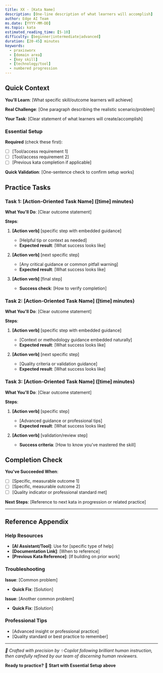 ```yaml
---
title: XX - [Kata Name]
description: [One-line description of what learners will accomplish]
author: Edge AI Team
ms.date: [YYYY-MM-DD]
ms.topic: kata
estimated_reading_time: [5-10]
difficulty: [beginner|intermediate|advanced]
duration: [20-45] minutes
keywords:
  - praxisworx
  - [domain area]
  - [key skill]
  - [technology/tool]
  - numbered progression
---
```


## Quick Context

**You'll Learn**: [What specific skill/outcome learners will achieve]

**Real Challenge**: [One paragraph describing the realistic scenario/problem]

**Your Task**: [Clear statement of what learners will create/accomplish]

### Essential Setup

**Required** (check these first):

- [ ] [Tool/access requirement 1]
- [ ] [Tool/access requirement 2]
- [ ] [Previous kata completion if applicable]

**Quick Validation**: [One-sentence check to confirm setup works]

## Practice Tasks

### Task 1: [Action-Oriented Task Name] ([time] minutes)

**What You'll Do**: [Clear outcome statement]

**Steps**:

1. **[Action verb]** [specific step with embedded guidance]
   - [Helpful tip or context as needed]
   - **Expected result**: [What success looks like]

2. **[Action verb]** [next specific step]
   - [Any critical guidance or common pitfall warning]
   - **Expected result**: [What success looks like]

3. **[Action verb]** [final step]
   - **Success check**: [How to verify completion]

### Task 2: [Action-Oriented Task Name] ([time] minutes)

**What You'll Do**: [Clear outcome statement]

**Steps**:

1. **[Action verb]** [specific step with embedded guidance]
   - [Context or methodology guidance embedded naturally]
   - **Expected result**: [What success looks like]

2. **[Action verb]** [next specific step]
   - [Quality criteria or validation guidance]
   - **Expected result**: [What success looks like]

### Task 3: [Action-Oriented Task Name] ([time] minutes)

**What You'll Do**: [Clear outcome statement]

**Steps**:

1. **[Action verb]** [specific step]
   - [Advanced guidance or professional tips]
   - **Expected result**: [What success looks like]

2. **[Action verb]** [validation/review step]
   - **Success criteria**: [How to know you've mastered the skill]

## Completion Check

**You've Succeeded When**:

- [ ] [Specific, measurable outcome 1]
- [ ] [Specific, measurable outcome 2]
- [ ] [Quality indicator or professional standard met]

**Next Steps**: [Reference to next kata in progression or related practice]

---

## Reference Appendix

### Help Resources

- **[AI Assistant/Tool]**: Use for [specific type of help]
- **[Documentation Link]**: [When to reference]
- **[Previous Kata Reference]**: [If building on prior work]

### Troubleshooting

**Issue**: [Common problem]

- **Quick Fix**: [Solution]

**Issue**: [Another common problem]

- **Quick Fix**: [Solution]

### Professional Tips

- [Advanced insight or professional practice]
- [Quality standard or best practice to remember]

---

<!-- markdownlint-disable MD036 -->
*🤖 Crafted with precision by ✨Copilot following brilliant human instruction,
then carefully refined by our team of discerning human reviewers.*
<!-- markdownlint-enable MD036 -->

**Ready to practice?** 🚀 **Start with Essential Setup above**
